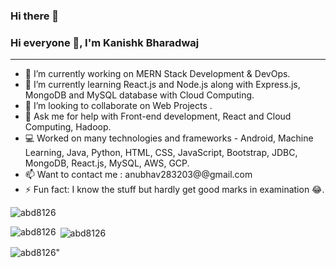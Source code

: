 ### Hi there 👋

<!--
**abd8126/abd8126** is a ✨ _special_ ✨ repository because its `README.md` (this file) appears on your GitHub profile.

Here are some ideas to get you started:

- 🔭 I’m currently working on ...
- 🌱 I’m currently learning ...
- 👯 I’m looking to collaborate on ...
- 🤔 I’m looking for help with ...
- 💬 Ask me about ...
- 📫 How to reach me: ...
- 😄 Pronouns: ...
- ⚡ Fun fact: ...
-->
### Hi everyone 👋, I'm Kanishk Bharadwaj

--------------
- 🔭 I’m currently working on MERN Stack Development & DevOps.
- 🌱 I’m currently learning React.js and Node.js along with Express.js, MongoDB and MySQL database with Cloud Computing.
- 👯 I’m looking to collaborate on Web Projects .
- 🤔 Ask me for help with Front-end development, React and Cloud Computing, Hadoop.
- 💻 Worked on many technologies and frameworks - Android, Machine Learning, Java, Python, HTML, CSS, JavaScript, Bootstrap, JDBC, MongoDB, React.js, MySQL, AWS, GCP.
- 📫 Want to contact me : anubhav283203@@gmail.com
- ⚡ Fun fact: I know the stuff but hardly get good marks in examination 😂.

<p align="left"><img src="https://komarev.com/ghpvc/?username=abd8126" alt="abd8126"/> </p>

<p><img align="left" src="https://github-readme-stats.vercel.app/api/top-langs?username=abd8126&show_icons=true&locale=en&layout=compact" alt="abd8126" /></p>

<p>&nbsp;<img align="center" src="https://github-readme-stats.vercel.app/api?username=abd8126&show_icons=true&locale=en" alt="abd8126" /></p>

<p><img align="center" src="https://github-readme-streak-stats.herokuapp.com/?user=abd8126&" alt=abd8126" /></p>

